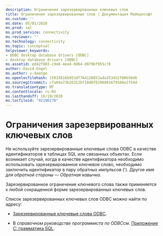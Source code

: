 ```yaml
---
description: Ограничения зарезервированных ключевых слов
title: Ограничения зарезервированных слов | Документация Майкрософт
ms.custom: ''
ms.date: 05/01/2018
ms.prod: sql
ms.prod_service: connectivity
ms.reviewer: ''
ms.technology: connectivity
ms.topic: conceptual
helpviewer_keywords:
- ODBC desktop database drivers [ODBC]
- desktop database drivers [ODBC]
ms.assetid: ed42f083-c9e8-4ee4-9d64-d879bf955c78
author: David-Engel
ms.author: v-daenge
ms.openlocfilehash: 15033816b953df764126853ada353452f00650d6
ms.sourcegitcommit: cfa04a73b26312bf18d8f6296891679166e2754d
ms.translationtype: MT
ms.contentlocale: ru-RU
ms.lasthandoff: 10/19/2020
ms.locfileid: "92196178"
---
```

# <a name="reserved-keyword-limitations"></a>Ограничения зарезервированных ключевых слов

Не используйте зарезервированные ключевые слова ODBC в качестве идентификаторов в таблицах SQL или связанных объектах. Если возникает случай, когда в качестве идентификатора необходимо использовать зарезервированное ключевое слово, необходимо заключить идентификатор в пару обратных *импульсов* ('). Другое *имя для* *обратной стороны — Обратная кавычка*.

Зарезервированное ограничение ключевого слова также применяется к любой сокращенной форме зарезервированных ключевых слов.

Список зарезервированных ключевых слов ODBC можно найти по адресу:

- [Зарезервированные ключевые слова ODBC](../reference/appendixes/reserved-keywords.md).

- В *справочном руководстве программиста по ODBC*см. [Приложение C: грамматика SQL](../reference/appendixes/appendix-c-sql-grammar.md).